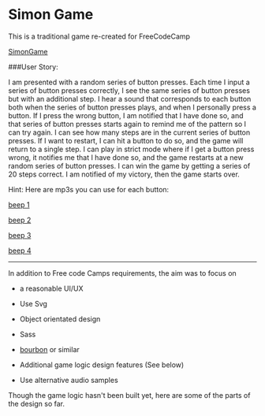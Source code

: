 # Simon Game

This is a traditional game re-created for FreeCodeCamp

[SimonGame](ttps://www.freecodecamp.com/challenges/build-a-simon-game)


###User Story:


I am presented with a random series of button presses.
Each time I input a series of button presses correctly, I see the same series of button presses but with an additional step.
I hear a sound that corresponds to each button both when the series of button presses plays, and when I personally press a button.
If I press the wrong button, I am notified that I have done so, and that series of button presses starts again to remind me of the pattern so I can try again.
I can see how many steps are in the current series of button presses.
If I want to restart, I can hit a button to do so, and the game will return to a single step.
I can play in strict mode where if I get a button press wrong, it notifies me that I have done so, and the game restarts at a new random series of button presses.
I can win the game by getting a series of 20 steps correct. I am notified of my victory, then the game starts over.


Hint: Here are mp3s you can use for each button: 


[beep 1](https://s3.amazonaws.com/freecodecamp/simonSound1.mp3)


[beep 2](https://s3.amazonaws.com/freecodecamp/simonSound2.mp3)


[beep 3](https://s3.amazonaws.com/freecodecamp/simonSound3.mp3)


[beep 4](https://s3.amazonaws.com/freecodecamp/simonSound4.mp3)


***

In addition to Free code Camps requirements, the aim was to focus on

  * a reasonable UI/UX
  
  * Use Svg

  * Object orientated design
  
  * Sass
  
  * [bourbon](http://bourbon.io) or similar
  
  * Additional game logic design features (See below)
  
  * Use alternative audio samples


Though the game logic hasn't been built yet, here are some of the parts of the design so far.



  
  
  
  
  



